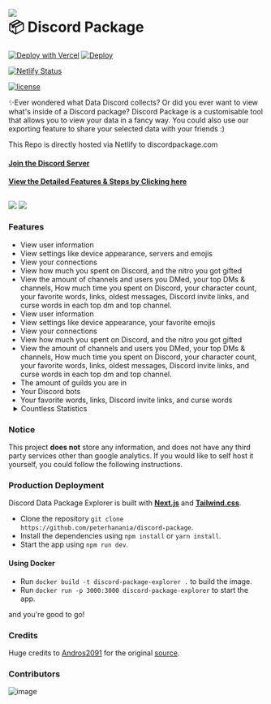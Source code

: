 <h1 align="left">
 <br>
  <a href="https://github.com/peterhanania"><img src="https://i.imgur.com/JXomrnb.png"></a>
  <br>
  📦 Discord Package
  <br>
</h1>

<div align=left>

<a>[![Deploy with Vercel](https://vercel.com/button)](https://vercel.com/new/clone?repository-url=https://github.com/peterhanania/Discord-Package)</a>
<a>
[![Deploy](https://www.herokucdn.com/deploy/button.svg)](https://heroku.com/deploy?template=https://github.com/peterhanania/discord-package)</a>

[![Netlify Status](https://api.netlify.com/api/v1/badges/9b15f9e3-a39a-4b15-a3c8-1e73226006c2/deploy-status)](https://app.netlify.com/sites/discordpackage/deploys)

<a href="https://github.com/peterhanania/discord-package/blob/main/LICENSE.md">
<img src="https://img.shields.io/badge/license-GPL-blue" alt="license">
</a>

</div>

✨Ever wondered what Data Discord collects? Or did you ever want to view what's inside of a Discord package? Discord Package is a customisable tool that allows you to view your data in a fancy way. You could also use our exporting feature to share your selected data with your friends :)

This Repo is directly hosted via Netlify to discordpackage.com

#### [Join the Discord Server](https://discord.com/invite/W2zPcgG9F5)

#### [View the Detailed Features & Steps by Clicking here](features.md)

##

<Image src="https://i.imgur.com/MKWRWQo.png" />
<Image src="https://i.imgur.com/gkz1cZc.png" />

### Features

<ul>
<li>View user information</li><li>View settings like device appearance, servers and emojis</li><li>View your connections</li><li>View how much you spent on Discord, and the nitro you got gifted</li><li>View the amount of channels and users you DMed, your top DMs & channels, How much time you spent on Discord, your character count, your favorite words, links, oldest messages, Discord invite links, and curse words in each top dm and top channel. </li>
<li>View user information</li><li>View settings like device appearance, your favorite emojis</li><li>View your connections</li><li>View how much you spent on Discord, and the nitro you got gifted</li><li>View the amount of channels and users you DMed, your top DMs & channels, How much time you spent on Discord, your character count, your favorite words, links, oldest messages, Discord invite links, and curse words in each top dm and top channel. </li>
<li>The amount of guilds you are in</li>
<li>Your Discord bots</li><li>Your favorite words, links, Discord invite links, and curse words</li>
<details ><summary style="cursor: pointer; margin-left: -14px" >Countless Statistics</summary><li>Accepted Instant Invites</li>
<li>Updated Activities</li>
<li>Added Channel Recipients</li>
<li>Reactions Added</li>
<li>Crashed Apps</li>
<li>Closed Applications</li>
<li>Created Applications</li>
<li>Deleted Applications</li>
<li>Opened Apps</li>
<li>Abused Bots</li>
<li>Compromised Bot Tokens</li>
<li>Reported Calls</li>
<li>Served Captchas</li>
<li>Solved Captchas</li>
<li>Closed Change Logs</li>
<li>Opened Change Logs</li>
<li>Deleted Channels</li>
<li>Opened Channels</li>
<li>Updated Channel Permissions Overwrites</li>
<li>Updated Channels</li>
<li>Closed Tutorials</li>
<li>Copied Instant Invites</li>
<li>Created Channels</li>
<li>Created Emojis</li>
<li>Created Guilds</li>
<li>Opened Create Guild Modal</li>
<li>Created Instant Invites</li>
<li>Updated Custom Statuses</li>
<li>Completed Data Package Requests</li>
<li>Deleted Emojis</li>
<li>Deleted Guilds</li>
<li>Viewed Discord's Dev Portal</li>
<li>Viewed Direct Messages</li>
<li>Emails Opened</li>
<li>Sent Emails</li>
<li>Received External Dynamic Links</li>
<li>Viewed Friend Requests</li>
<li>Failed Friend Requests</li>
<li>Viewed Friends List</li>
<li>Copied Gift Codes</li>
<li>Created Gift Codes</li>
<li>Revoked Gift Codes</li>
<li>Sent Gift Codes</li>
<li>Added Bots</li>
<li>Viewed Guild Discovery</li>
<li>Clicked Guild Insights Settings CTA</li>
<li>Joined Guilds</li>
<li>Updated Guild Members</li>
<li>Updated Guild Roles</li>
<li>Viewed Guild Settings Discovery</li>
<li>Updated Guild Settings</li>
<li>Viewed Guilds</li>
<li>Clicked Inbox Channels</li>
<li>Opened Invite Apps</li>
<li>Opened Invites</li>
<li>Sent Invites</li>
<li>Viewed Invites</li>
<li>Joined Calls</li>
<li>Viewed Join Guild Modal</li>
<li>Joined Voice Channels</li>
<li>Toggled Keyboard Mode</li>
<li>Used Keyboard Shortcuts</li>
<li>Left Guilds</li>
<li>Left Voice Channels</li>
<li>Attempted Logins</li>
<li>Successful Logins</li>
<li>Viewed Member List</li>
<li>Updated Message Attachments</li>
<li>Edited Messages</li>
<li>Edited Messages using Up Arrow</li>
<li>Dismissed Modals</li>
<li>Detected new Login Locations</li>
<li>Clicked Notifications</li>
<li>Updated Notification Settings</li>
<li>Accepted OAuth2 Authorizations</li>
<li>Viewed OAuth2 Authorizations</li>
<li>Opened Modals</li>
<li>Opened Popouts</li>
<li>Requested Permissions</li>
<li>Messages Pinned</li>
<li>Viewed Promotions</li>
<li>Removed Reactions</li>
<li>Started Replies</li>
<li>Calls Rang</li>
<li>Failed Screensharing</li>
<li>Closed Searches</li>
<li>Opened Searches</li>
<li>Expanded Search Results</li>
<li>Changed Search Results Sort</li>
<li>Viewed Search Results</li>
<li>Started Searches</li>
<li>Sent Messages</li>
<li>Used Slash Commands</li>
<li>Started Calls</li>
<li>Canceled Subscriptions</li>
<li>Completed Transactions</li>
<li>Notes Updated</li>
<li>Updated User Settings</li>
<li>Updated User Accounts</li>
<li>Updated your Avatar</li>
<li>Updated User Phone Numbers</li>
<li>Ended Streams</li>
<li>Started Streams</li>
<li>Selected View As Roles</li>
<li>Disconnected From Voice</li>
<li>Created Webhooks</li>
<li>Deleted Webhooks</li></details>
</ul>

### Notice

This project **does not** store any information, and does not have any third party services other than google analytics. If you would like to self host it yourself, you could follow the following instructions.

### Production Deployment

Discord Data Package Explorer is built with **[Next.js](https://nextjs.org/)** and **[Tailwind.css](https://tailwindcss.com/)**.

- Clone the repository `git clone https://github.com/peterhanania/discord-package`.
- Install the dependencies using `npm install` or `yarn install`.
- Start the app using `npm run dev`.

#### Using Docker

- Run `docker build -t discord-package-explorer .` to build the image.
- Run `docker run -p 3000:3000 discord-package-explorer` to start the app.

and you're good to go!

### Credits

Huge credits to [Andros2091](https://github.com/Androz2091) for the original [source](https://github.com/Androz2091/discord-data-package-explorer).

### Contributors

![image](https://contrib.rocks/image?repo=peterhanania/Discord-Package)
